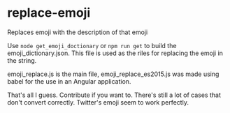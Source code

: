 # replace-emoji
Replaces emoji with the description of that emoji

Use `node get_emoji_doctionary` or `npm run get` to build the emoji_dictionary.json.
This file is used as the riles for replacing the emoji in the string.

emoji_replace.js is the main file, emoji_replace_es2015.js was made using babel for the use in an Angular application.

That's all I guess. Contribute if you want to.
There's still a lot of cases that don't convert correctly. Twitter's emoji seem to work perfectly.
